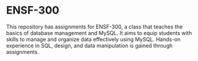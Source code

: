 # ENSF-300
This repository has assignments for ENSF-300, a class that teaches the basics of database management and MySQL. It aims to equip students with skills to manage and organize data effectively using MySQL. Hands-on experience in SQL, design, and data manipulation is gained through assignments.

